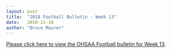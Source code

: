 ```yaml
---
layout: post
title:  "2018 Football Bulletin - Week 13"
date:   2018-11-18
author: "Bruce Maurer"
---
```


[Please click here to view the OHSAA Football bulletin for Week
13](https://storage.googleapis.com/ohsaa-websites/bulletins/2018/2018-bulletin-13.pdf).
